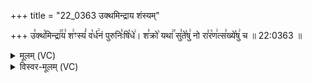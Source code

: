+++
title = "22_0363 उक्थमिन्द्राय शंस्यम्"

+++
उ꣣क्थ꣡मिन्द्रा꣢꣯य꣣ श꣢ꣳस्यं꣣ व꣡र्ध꣢नं पुरुनिः꣣षि꣡धे꣢। श꣣क्रो꣡ यथा꣢꣯ सु꣣ते꣡षु꣢ नो रा꣣र꣡ण꣢त्स꣣ख्ये꣡षु꣢ च ॥ 22:0363 ॥

<details><summary>मूलम् (VC)</summary>

उ꣣क्थ꣡मिन्द्रा꣢꣯य꣣ श꣢ꣳस्यं꣣ व꣡र्ध꣢नं पुरुनि꣣ष्षि꣡धे꣢ । श꣣क्रो꣡ यथा꣢꣯ सु꣣ते꣡षु꣢ नो रा꣣र꣡ण꣢त्स꣣ख्ये꣡षु꣢ च ॥३६३॥
</details>

<details><summary>विस्वर-मूलम् (VC)</summary>

उक्थमिन्द्राय शꣳस्यं वर्धनं पुरुनिष्षिधे । शक्रो यथा सुतेषु नो रारणत्सख्येषु च ॥३६३॥
</details>